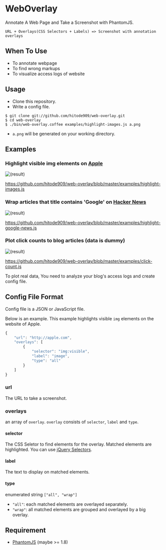 # WebOverlay

Annotate A Web Page and Take a Screenshot with PhantomJS.

```
URL + Overlays(CSS Selectors + Labels) => Screenshot with annotation overlays
```

## When To Use

* To annotate webpage
* To find wrong markups
* To visualize access logs of website

## Usage

* Clone this repository.
* Write a config file.

```
$ git clone git://github.com/hitode909/web-overlay.git
$ cd web-overlay
$ ./bin/web-overlay.coffee examples/highlight-images.js a.png
```

* `a.png` will be generated on your working directory.

## Examples

### Highlight visible img elements on [Apple](http://apple.com)

![(result)](http://cdn-ak.f.st-hatena.com/images/fotolife/h/hitode909/20130127/20130127020407.png?1359219887)

https://github.com/hitode909/web-overlay/blob/master/examples/highlight-images.js

### Wrap articles that title contains 'Google' on [Hacker News](http://news.ycombinator.com)

![(result)](http://cdn-ak.f.st-hatena.com/images/fotolife/h/hitode909/20130127/20130127020409.png?1359219986)

https://github.com/hitode909/web-overlay/blob/master/examples/highlight-google-news.js

### Plot click counts to blog articles (data is dummy)

![(result)](http://cdn-ak.f.st-hatena.com/images/fotolife/h/hitode909/20130127/20130127020408.png?1359220012)

https://github.com/hitode909/web-overlay/blob/master/examples/click-count.js

To plot real data, You need to analyze your blog's access logs and create config file.

## Config File Format

Config file is a JSON or JavaScript file.

Below is an example.
This example highlights visible `img` elements on the website of Apple.

```javascript
{
    "url": "http://apple.com",
    "overlays": [
        {
            "selector": "img:visible",
            "label": "image",
            "type": "all"
        }
    ]
}
```

### url

The URL to take a screenshot.

### overlays

an array of `overlay`.
`overlay` consists of `selector`, `label` and `type`.

#### selector

The CSS Seletor to find elements for the overlay.
Matched elements are highlighted.
You can use [jQuery Selectors](http://api.jquery.com/category/selectors/).

#### label

The text to display on matched elements.

#### type

enumerated string `["all", "wrap"]`

* `"all"`: each matched elements are overlayed separately.
* `"wrap"`: all matched elements are grouped and overlayed by a big overlay.

## Requirement

* [PhantomJS](http://phantomjs.org/) (maybe >= 1.8)
